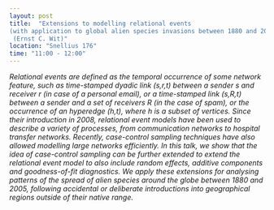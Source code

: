 ```yaml
---
layout: post
title:  "Extensions to modelling relational events
(with application to global alien species invasions between 1880 and 2005)
 (Ernst C. Wit)"
location: "Snellius 176"
time: "11:00 - 12:00"
---
```


<em>
Relational events are defined as the temporal occurrence of some network feature, such as time-stamped dyadic link (s,r,t) between a sender s and receiver r (in case of a personal email), or a time-stamped link (s,R,t) between a sender and a set of receivers R (in the case of spam), or the occurrence of an hyperedge (h,t), where h is a subset of vertices. Since their introduction in 2008, relational event models have been used to describe a variety of processes, from communication networks to hospital transfer networks. Recently, case-control sampling techniques have also allowed modelling large networks efficiently.
In this talk, we show that the idea of case-control sampling can be further extended to extend the relational event model to also include random effects, additive components and goodness-of-fit diagnostics.  We apply these extensions for analysing patterns of the spread of alien species around the globe between 1880 and 2005, following accidental or deliberate introductions into geographical regions outside of their native range.
</em>
